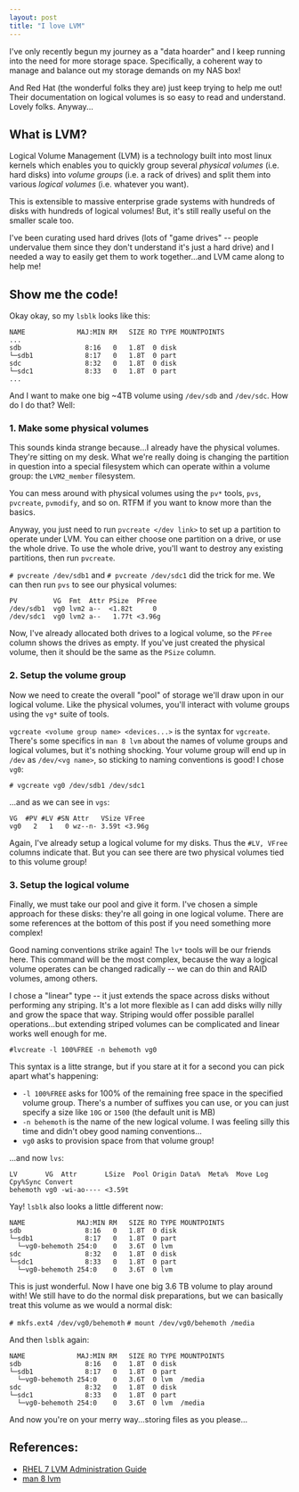 ```yaml
---
layout: post
title: "I love LVM"
---
```


I've only recently begun my journey as a "data hoarder" and I keep running into the need for more storage space. Specifically, a coherent way to manage and balance out my storage demands on my NAS box!

And Red Hat (the wonderful folks they are) just keep trying to help me out! Their documentation on logical volumes is so easy to read and understand. Lovely folks. Anyway...

## What is LVM?

Logical Volume Management (LVM) is a technology built into most linux kernels which enables you to quickly group several _physical volumes_ (i.e. hard disks) into _volume groups_ (i.e. a rack of drives) and split them into various _logical volumes_ (i.e. whatever you want).

This is extensible to massive enterprise grade systems with hundreds of disks with hundreds of logical volumes! But, it's still really useful on the smaller scale too.

I've been curating used hard drives (lots of "game drives" -- people undervalue them since they don't understand it's just a hard drive) and I needed a way to easily get them to work together...and LVM came along to help me!

## Show me the code!

Okay okay, so my `lsblk` looks like this:

```
NAME             MAJ:MIN RM   SIZE RO TYPE MOUNTPOINTS
...
sdb                8:16   0   1.8T  0 disk 
└─sdb1             8:17   0   1.8T  0 part
sdc                8:32   0   1.8T  0 disk 
└─sdc1             8:33   0   1.8T  0 part
...
```

And I want to make one big ~4TB volume using `/dev/sdb` and `/dev/sdc`. How do I do that? Well:

### 1. Make some physical volumes

This sounds kinda strange because...I already have the physical volumes. They're sitting on my desk. What we're really doing is changing the partition in question into a special filesystem which can operate within a volume group: the `LVM2_member` filesystem.

You can mess around with physical volumes using the `pv*` tools, `pvs`, `pvcreate`, `pvmodify`, and so on. RTFM if you want to know more than the basics.

Anyway, you just need to run `pvcreate </dev link>` to set up a partition to operate under LVM. You can either choose one partition on a drive, or use the whole drive. To use the whole drive, you'll want to destroy any existing partitions, then run `pvcreate`.

`# pvcreate /dev/sdb1` and `# pvcreate /dev/sdc1` did the trick for me. We can then run `pvs` to see our physical volumes:

```
PV         VG  Fmt  Attr PSize  PFree 
/dev/sdb1  vg0 lvm2 a--  <1.82t     0 
/dev/sdc1  vg0 lvm2 a--   1.77t <3.96g
```

Now, I've already allocated both drives to a logical volume, so the `PFree` column shows the drives as empty. If you've just created the physical volume, then it should be the same as the `PSize` column.

### 2. Setup the volume group

Now we need to create the overall "pool" of storage we'll draw upon in our logical volume. Like the physical volumes, you'll interact with volume groups using the `vg*` suite of tools.

`vgcreate <volume group name> <devices...>` is the syntax for `vgcreate`. There's some specifics in `man 8 lvm` about the names of volume groups and logical volumes, but it's nothing shocking. Your volume group will end up in `/dev` as `/dev/<vg name>`, so sticking to naming conventions is good! I chose `vg0`:

`# vgcreate vg0 /dev/sdb1 /dev/sdc1`

...and as we can see in `vgs`:

```
VG  #PV #LV #SN Attr   VSize VFree 
vg0   2   1   0 wz--n- 3.59t <3.96g
```

Again, I've already setup a logical volume for my disks. Thus the `#LV, VFree` columns indicate that. But you can see there are two physical volumes tied to this volume group!

### 3. Setup the logical volume

Finally, we must take our pool and give it form. I've chosen a simple approach for these disks: they're all going in one logical volume. There are some references at the bottom of this post if you need something more complex!

Good naming conventions strike again! The `lv*` tools will be our friends here. This command will be the most complex, because the way a logical volume operates can be changed radically -- we can do thin and RAID volumes, among others.

I chose a "linear" type -- it just extends the space across disks without performing any striping. It's a lot more flexible as I can add disks willy nilly and grow the space that way. Striping would offer possible parallel operations...but extending striped volumes can be complicated and linear works well enough for me.

`#lvcreate -l 100%FREE -n behemoth vg0`

This syntax is a litte strange, but if you stare at it for a second you can pick apart what's happening:

- `-l 100%FREE` asks for 100% of the remaining free space in the specified volume group. There's a number of suffixes you can use, or you can just specify a size like `10G` or `1500` (the default unit is MB)
- `-n behemoth` is the name of the new logical volume. I was feeling silly this time and didn't obey good naming conventions...
- `vg0` asks to provision space from that volume group!

...and now `lvs`:

```
LV       VG  Attr       LSize  Pool Origin Data%  Meta%  Move Log Cpy%Sync Convert
behemoth vg0 -wi-ao---- <3.59t  
```

Yay! `lsblk` also looks a little different now:
```
NAME             MAJ:MIN RM   SIZE RO TYPE MOUNTPOINTS
sdb                8:16   0   1.8T  0 disk 
└─sdb1             8:17   0   1.8T  0 part 
  └─vg0-behemoth 254:0    0   3.6T  0 lvm
sdc                8:32   0   1.8T  0 disk 
└─sdc1             8:33   0   1.8T  0 part 
  └─vg0-behemoth 254:0    0   3.6T  0 lvm
```

This is just wonderful. Now I have one big 3.6 TB volume to play around with! We still have to do the normal disk preparations, but we can basically treat this volume as we would a normal disk:

`# mkfs.ext4 /dev/vg0/behemoth`
`# mount /dev/vg0/behemoth /media`

And then `lsblk` again:

```
NAME             MAJ:MIN RM   SIZE RO TYPE MOUNTPOINTS
sdb                8:16   0   1.8T  0 disk 
└─sdb1             8:17   0   1.8T  0 part 
  └─vg0-behemoth 254:0    0   3.6T  0 lvm  /media
sdc                8:32   0   1.8T  0 disk 
└─sdc1             8:33   0   1.8T  0 part 
  └─vg0-behemoth 254:0    0   3.6T  0 lvm  /media
```

And now you're on your merry way...storing files as you please...

## References:

- [RHEL 7 LVM Administration Guide](https://docs.redhat.com/en/documentation/red_hat_enterprise_linux/7/html/logical_volume_manager_administration/index)
- [man 8 lvm](https://linux.die.net/man/8/lvm)
